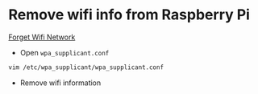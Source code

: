 # Remove wifi info from Raspberry Pi

[Forget Wifi Network](https://howchoo.com/pi/forget-raspberry-pi-wifi-wireless-network)


* Open `wpa_supplicant.conf`
```bash
vim /etc/wpa_supplicant/wpa_supplicant.conf
```
* Remove wifi information